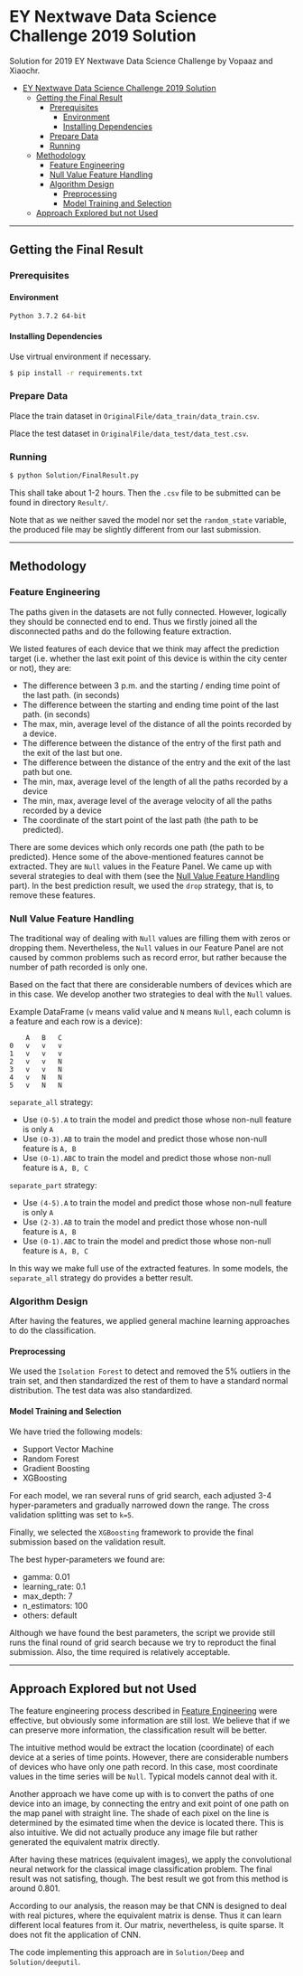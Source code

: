 # EY Nextwave Data Science Challenge 2019 Solution

Solution for 2019 EY Nextwave Data Science Challenge by Vopaaz and Xiaochr.


<!-- @import "[TOC]" {cmd="toc" depthFrom=1 depthTo=6 orderedList=false} -->

<!-- code_chunk_output -->

* [EY Nextwave Data Science Challenge 2019 Solution](#ey-nextwave-data-science-challenge-2019-solution)
	* [Getting the Final Result](#getting-the-final-result)
		* [Prerequisites](#prerequisites)
			* [Environment](#environment)
			* [Installing Dependencies](#installing-dependencies)
		* [Prepare Data](#prepare-data)
		* [Running](#running)
	* [Methodology](#methodology)
		* [Feature Engineering](#feature-engineering)
		* [Null Value Feature Handling](#null-value-feature-handling)
		* [Algorithm Design](#algorithm-design)
			* [Preprocessing](#preprocessing)
			* [Model Training and Selection](#model-training-and-selection)
	* [Approach Explored but not Used](#approach-explored-but-not-used)

<!-- /code_chunk_output -->


---

## Getting the Final Result

### Prerequisites

#### Environment

`Python 3.7.2 64-bit`

#### Installing Dependencies

Use virtrual environment if necessary.

```bash
$ pip install -r requirements.txt
```

### Prepare Data

Place the train dataset in `OriginalFile/data_train/data_train.csv`.

Place the test dataset in `OriginalFile/data_test/data_test.csv`.

### Running

```bash
$ python Solution/FinalResult.py
```

This shall take about 1-2 hours. Then the `.csv` file to be submitted can be found in directory `Result/`.

Note that as we neither saved the model nor set the `random_state` variable, the produced file may be slightly different from our last submission.

---

## Methodology

### Feature Engineering

The paths given in the datasets are not fully connected. However, logically they should be connected end to end.
Thus we firstly joined all the disconnected paths and do the following feature extraction.

We listed features of each device that we think may affect the prediction target (i.e. whether the last exit point of this device is within the city center or not), they are:

- The difference between 3 p.m. and the starting / ending time point of the last path. (in seconds)
- The difference between the starting and ending time point of the last path. (in seconds)
- The max, min, average level of the distance of all the points recorded by a device.
- The difference between the distance of the entry of the first path and the exit of the last but one.
- The difference between the distance of the entry and the exit of the last path but one.
- The min, max, average level of the length of all the paths recorded by a device
- The min, max, average level of the average velocity of all the paths recorded by a device
- The coordinate of the start point of the last path (the path to be predicted).

There are some devices which only records one path (the path to be predicted). Hence some of the above-mentioned features cannot be extracted. They are `Null` values in the Feature Panel.
We came up with several strategies to deal with them (see the [Null Value Feature Handling](#null-value-feature-handling) part). In the best prediction result, we used the `drop` strategy, that is, to remove these features.


### Null Value Feature Handling

The traditional way of dealing with `Null` values are filling them with zeros or dropping them.
Nevertheless, the `Null` values in our Feature Panel are not caused by common problems such as record error, but rather because the number of path recorded is only one.

Based on the fact that there are considerable numbers of devices which are in this case. We develop another two strategies to deal with the `Null` values.

Example DataFrame (`v` means valid value and `N` means `Null`, each column is a feature and each row is a device):

```
    A   B   C
0   v   v   v
1   v   v   v
2   v   v   N
3   v   v   N
4   v   N   N
5   v   N   N
```

`separate_all` strategy:

- Use `(0-5).A` to train the model and predict those whose non-null feature is only `A`
- Use `(0-3).AB` to train the model and predict those whose non-null feature is `A, B`
- Use `(0-1).ABC` to train the model and predict those whose non-null feature is `A, B, C`

`separate_part` strategy:
- Use `(4-5).A` to train the model and predict those whose non-null feature is only `A`
- Use `(2-3).AB` to train the model and predict those whose non-null feature is `A, B`
- Use `(0-1).ABC` to train the model and predict those whose non-null feature is `A, B, C`

In this way we make full use of the extracted features. In some models, the `separate_all` strategy do provides a better result.


### Algorithm Design

After having the features, we applied general machine learning approaches to do the classification.

#### Preprocessing

We used the `Isolation Forest` to detect and removed the 5% outliers in the train set, and then standardized the rest of them to have a standard normal distribution. The test data was also standardized.

#### Model Training and Selection

We have tried the following models:

- Support Vector Machine
- Random Forest
- Gradient Boosting
- XGBoosting

For each model, we ran several runs of grid search, each adjusted 3-4 hyper-parameters and gradually narrowed down the range. The cross validation splitting was set to `k=5`.

Finally, we selected the `XGBoosting` framework to provide the final submission based on the validation result.

The best hyper-parameters we found are:

- gamma: 0.01
- learning_rate: 0.1
- max_depth: 7
- n_estimators: 100
- others: default

Although we have found the best parameters, the script we provide still runs the final round of grid search because we try to reproduct the final submission. Also, the time required is relatively acceptable.

---

## Approach Explored but not Used

The feature engineering process described in [Feature Engineering](#feature-engineering) were effective, but obviously some information are still lost. We believe that if we can preserve more information, the classification result will be better.

The intuitive method would be extract the location (coordinate) of each device at a series of time points. However, there are considerable numbers of devices who have only one path record. In this case, most coordinate values in the time series will be `Null`. Typical models cannot deal with it.

Another approach we have come up with is to convert the paths of one device into an image, by connecting the entry and exit point of one path on the map panel with straight line. The shade of each pixel on the line is determined by the esimated time when the device is located there. This is also intuitive.
We did not actually produce any image file but rather generated the equivalent matrix directly.

After having these matrices (equivalent images), we apply the convolutional neural network for the classical image classification problem. The final result was not satisfing, though. The best result we got from this method is around 0.801.

According to our analysis, the reason may be that CNN is designed to deal with real pictures, where the equivalent matrix is dense. Thus it can learn different local features from it. Our matrix, nevertheless, is quite sparse. It does not fit the application of CNN.

The code implementing this approach are in `Solution/Deep` and `Solution/deeputil`.

